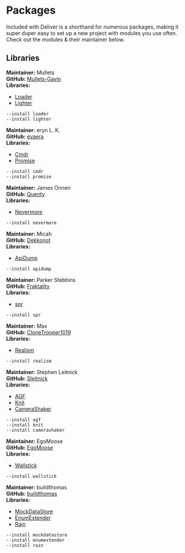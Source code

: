 # Packages

Included with Deliver is a shorthand for numerous packages, making it super duper easy to set up a new project with modules you use often. Check out the modules & their maintainer below.

## Libraries

**Maintainer:** Mullets
<br/>
**GitHub:** [Mullets-Gavin](https://github.com/Mullets-Gavin/)
<br/>
**Libraries:**
- [Loader](https://github.com/Mullets-Gavin/Loader/tree/master/src)
- [Lighter](https://github.com/Mullets-Gavin/Loader/tree/master/lite/init)

```
--install loader
--install lighter
```

**Maintainer:** eryn L. K.
<br/>
**GitHub:** [evaera](https://github.com/evaera)
<br/>
**Libraries:**
- [Cmdr](https://github.com/evaera/Cmdr/tree/master/Cmdr)
- [Promise](https://github.com/evaera/roblox-lua-promise/tree/master/lib)

```
--install cmdr
--install promise
```

**Maintainer:** James Onnen
<br/>
**GitHub:** [Quenty](https://github.com/Quenty)
<br/>
**Libraries:**
- [Nevermore](https://github.com/Quenty/NevermoreEngine)

```
--install nevermore
```

**Maintainer:** Micah
<br/>
**GitHub:** [Dekkonot](https://github.com/Dekkonot)
<br/>
**Libraries:**
- [ApiDump](https://github.com/Dekkonot/bitbuffer/tree/main/src/roblox)

```
--install apidump
```

**Maintainer:** Parker Stebbins
<br/>
**GitHub:** [Fraktality](https://github.com/Fraktality)
<br/>
**Libraries:**
- [spr](https://github.com/Fraktality/spr)

```
--install spr
```

**Maintainer:** Max
<br/>
**GitHub:** [CloneTrooper1019](https://github.com/CloneTrooper1019)
<br/>
**Libraries:**
- [Realism](https://github.com/CloneTrooper1019/Character-Realism)

```
--install realism
```

**Maintainer:** Stephen Leitnick
<br/>
**GitHub:** [Sleitnick](https://github.com/Sleitnick)
<br/>
**Libraries:**
- [AGF](https://github.com/Sleitnick/AeroGameFramework/tree/master/src)
- [Knit](https://github.com/Sleitnick/Knit/tree/main/src/Knit)
- [CameraShaker](https://github.com/Sleitnick/RbxCameraShaker/tree/master/src/CameraShaker)

```
--install agf
--install knit
--install camerashaker
```

**Maintainer:** EgoMoose
<br/>
**GitHub:** [EgoMoose](https://github.com/EgoMoose)
<br/>
**Libraries:**
- [Wallstick](https://github.com/EgoMoose/Rbx-Wallstick/tree/main/src)

```
--install wallstick
```

**Maintainer:** buildthomas
<br/>
**GitHub:** [buildthomas](https://github.com/buildthomas)
<br/>
**Libraries:**
- [MockDataStore](https://github.com/buildthomas/MockDataStoreService/tree/master/lib)
- [EnumExtender](https://github.com/buildthomas/EnumExtender/tree/master/src)
- [Rain](https://github.com/buildthomas/Rain/tree/master/src)

```
--install mockdatastore
--install enumextender
--install rain
```